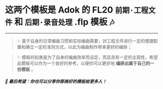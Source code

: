# 这两个模板是 Adok 的 FL20 ```前期·工程文件``` 和 ```后期·录音处理``` .flp 模板 :notes:

---
> :sparkles: 基于自身的日常编曲习惯和实际编曲需要，对工程文件进行一定的便捷配置和确立一定的准则方式，以此为编曲制作带来更好的编排；

> :sparkles: 模板的初衷是为了自身的编曲效率而设定，而且具有一定的主观性，希望此模板可以作为一个良好的参考，以便你可以更好地 **编排出属于自己的一份模板** 。

##### :sparkling_heart:  最后希望：你也可以分享你那美好的模板给更多人！
